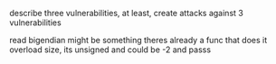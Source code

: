 describe three vulnerabilities, at least,
create attacks against 3 vulnerabilities


read bigendian might be something theres already a func that does it 
overload size, its unsigned and could be -2 and passs